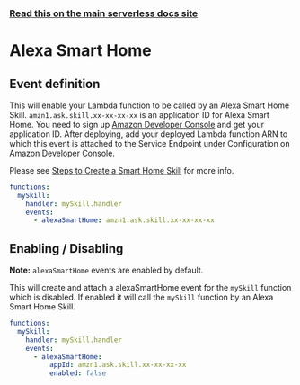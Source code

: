 <!--
title: Serverless Framework - AWS Lambda Events - Alexa Smart Home
short_title: AWS Lambda Events - Alexa Smart Home
description: Setting up AWS Alexa Smart Home Events with AWS Lambda via the Serverless Framework
keywords:
  ['Serverless Framework', 'AWS Lambda', 'Alexa Smart Home', 'Alexa events']
-->

<!-- DOCS-SITE-LINK:START automatically generated  -->

### [Read this on the main serverless docs site](https://www.serverless.com/framework/docs/providers/aws/events/alexa-smart-home)

<!-- DOCS-SITE-LINK:END -->

# Alexa Smart Home

## Event definition

This will enable your Lambda function to be called by an Alexa Smart Home Skill.
`amzn1.ask.skill.xx-xx-xx-xx` is an application ID for Alexa Smart Home. You need to sign up [Amazon Developer Console](https://developer.amazon.com/) and get your application ID.
After deploying, add your deployed Lambda function ARN to which this event is attached to the Service Endpoint under Configuration on Amazon Developer Console.

Please see [Steps to Create a Smart Home Skill](https://developer.amazon.com/public/solutions/alexa/alexa-skills-kit/docs/steps-to-create-a-smart-home-skill) for more info.

```yml
functions:
  mySkill:
    handler: mySkill.handler
    events:
      - alexaSmartHome: amzn1.ask.skill.xx-xx-xx-xx
```

## Enabling / Disabling

**Note:** `alexaSmartHome` events are enabled by default.

This will create and attach a alexaSmartHome event for the `mySkill` function which is disabled. If enabled it will call
the `mySkill` function by an Alexa Smart Home Skill.

```yaml
functions:
  mySkill:
    handler: mySkill.handler
    events:
      - alexaSmartHome:
          appId: amzn1.ask.skill.xx-xx-xx-xx
          enabled: false
```
